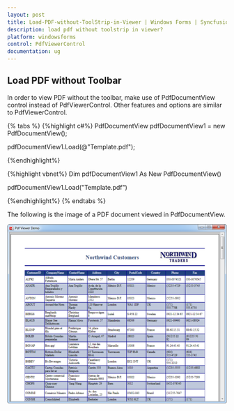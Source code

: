 ```yaml
---
layout: post
title: Load-PDF-without-ToolStrip-in-Viewer | Windows Forms | Syncfusion
description: load pdf without toolstrip in viewer?
platform: windowsforms
control: PdfViewerControl
documentation: ug
---
```


## Load PDF without Toolbar

In order to view PDF without the toolbar, make use of PdfDocumentView control instead of PdfViewerControl. Other features and options are similar to PdfViewerControl.


{% tabs %}
{%highlight c#%}
PdfDocumentView pdfDocumentView1 = new PdfDocumentView();

pdfDocumentView1.Load(@"Template.pdf");

{%endhighlight%}

{%highlight vbnet%}
Dim pdfDocumentView1 As New PdfDocumentView()

pdfDocumentView1.Load("Template.pdf")

{%endhighlight%}
{% endtabs %}

The following is the image of a PDF document viewed in PdfDocumentView.

![](Load-PDF-without-ToolStrip-in-Viewer_images/Load-PDF-without-ToolStrip-in-Viewer_img1.png)



